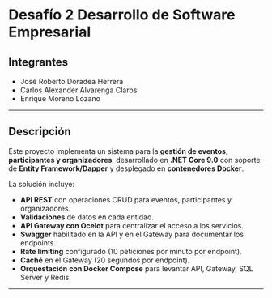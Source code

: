 # Desafío 2 Desarrollo de Software Empresarial

## Integrantes
- José Roberto Doradea Herrera  
- Carlos Alexander Alvarenga Claros  
- Enrique Moreno Lozano  

---

## Descripción
Este proyecto implementa un sistema para la **gestión de eventos, participantes y organizadores**, desarrollado en **.NET Core 9.0** con soporte de **Entity Framework/Dapper** y desplegado en **contenedores Docker**.  

La solución incluye:
- **API REST** con operaciones CRUD para eventos, participantes y organizadores.  
- **Validaciones** de datos en cada entidad.
- **API Gateway con Ocelot** para centralizar el acceso a los servicios.  
- **Swagger** habilitado en la API y en el Gateway para documentar los endpoints.  
- **Rate limiting** configurado (10 peticiones por minuto por endpoint).  
- **Caché** en el Gateway (20 segundos por endpoint).  
- **Orquestación con Docker Compose** para levantar API, Gateway, SQL Server y Redis.  

---



